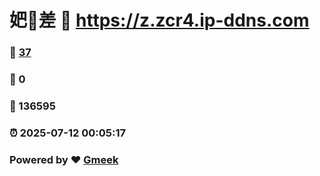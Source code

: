 # 妑🔭差 :link: https://z.zcr4.ip-ddns.com 
### :page_facing_up: [37](https://z.zcr4.ip-ddns.com/tag.html) 
### :speech_balloon: 0 
### :hibiscus: 136595 
### :alarm_clock: 2025-07-12 00:05:17 
### Powered by :heart: [Gmeek](https://github.com/Meekdai/Gmeek)
